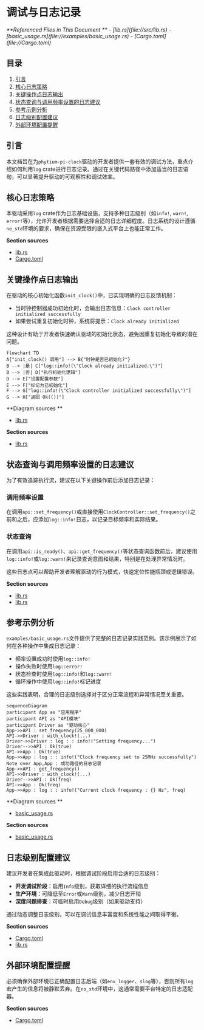 # 调试与日志记录

<cite>
**Referenced Files in This Document **  
- [lib.rs](file://src/lib.rs)
- [basic_usage.rs](file://examples/basic_usage.rs)
- [Cargo.toml](file://Cargo.toml)
</cite>

## 目录
1. [引言](#引言)
2. [核心日志策略](#核心日志策略)
3. [关键操作点日志输出](#关键操作点日志输出)
4. [状态查询与调用频率设置的日志建议](#状态查询与调用频率设置的日志建议)
5. [参考示例分析](#参考示例分析)
6. [日志级别配置建议](#日志级别配置建议)
7. [外部环境配置提醒](#外部环境配置提醒)

## 引言
本文档旨在为`phytium-pi-clock`驱动的开发者提供一套有效的调试方法，重点介绍如何利用`log` crate进行日志记录。通过在关键代码路径中添加适当的日志语句，可以显著提升驱动的可观察性和调试效率。

## 核心日志策略
本驱动采用`log` crate作为日志基础设施，支持多种日志级别（如`info!`, `warn!`, `error!`等），允许开发者根据需要选择合适的日志详细程度。日志系统的设计遵循`no_std`环境的要求，确保在资源受限的嵌入式平台上也能正常工作。

**Section sources**
- [lib.rs](file://src/lib.rs#L1-L275)
- [Cargo.toml](file://Cargo.toml#L1-L41)

## 关键操作点日志输出
在驱动的核心初始化函数`init_clock()`中，已实现明确的日志反馈机制：

- 当时钟控制器成功初始化时，会输出日志信息：`Clock controller initialized successfully`
- 如果尝试重复初始化时钟，系统将提示：`Clock already initialized`

这种设计有助于开发者快速确认驱动的初始化状态，避免因重复初始化导致的潜在问题。

```mermaid
flowchart TD
A["init_clock() 调用"] --> B{"时钟是否已初始化?"}
B --> |是| C["log::info!(\"Clock already initialized.\")"]
B --> |否| D["执行初始化逻辑"]
D --> E["设置配置参数"]
E --> F["标记为已初始化"]
F --> G["log::info!(\"Clock controller initialized successfully\")"]
G --> H["返回 Ok(())"]
```

**Diagram sources **
- [lib.rs](file://src/lib.rs#L180-L195)

**Section sources**
- [lib.rs](file://src/lib.rs#L180-L195)

## 状态查询与调用频率设置的日志建议
为了有效追踪执行流，建议在以下关键操作前后添加日志记录：

### 调用频率设置
在调用`api::set_frequency()`或直接使用`ClockController::set_frequency()`之前和之后，应添加`log::info!`日志，以记录目标频率和实际结果。

### 状态查询
在调用`api::is_ready()`、`api::get_frequency()`等状态查询函数前后，建议使用`log::info!`或`log::warn!`来记录查询意图和结果，特别是在处理异常情况时。

这些日志点可以帮助开发者理解驱动的行为模式，快速定位性能瓶颈或逻辑错误。

**Section sources**
- [lib.rs](file://src/lib.rs#L100-L150)
- [lib.rs](file://src/lib.rs#L250-L275)

## 参考示例分析
`examples/basic_usage.rs`文件提供了完整的日志记录实践范例。该示例展示了如何在各种操作中集成日志记录：

- 频率设置成功时使用`log::info!`
- 操作失败时使用`log::error!`
- 状态检查时使用`log::info!`和`log::warn!`
- 循环操作中使用`log::info!`标记进度

这些实践表明，合理的日志级别选择对于区分正常流程和异常情况至关重要。

```mermaid
sequenceDiagram
participant App as "应用程序"
participant API as "API模块"
participant Driver as "驱动核心"
App->>API : set_frequency(25_000_000)
API->>Driver : with_clock!(...)
Driver->>Driver : log : : info!("Setting frequency...")
Driver-->>API : Ok(true)
API->>App : Ok(true)
App->>App : log : : info!("Clock frequency set to 25MHz successfully")
Note over App,App : 成功路径的日志记录
App->>API : get_frequency()
API->>Driver : with_clock!(...)
Driver-->>API : Ok(freq)
API->>App : Ok(freq)
App->>App : log : : info!("Current clock frequency : {} Hz", freq)
```

**Diagram sources **
- [basic_usage.rs](file://examples/basic_usage.rs#L15-L60)

**Section sources**
- [basic_usage.rs](file://examples/basic_usage.rs#L1-L65)

## 日志级别配置建议
建议开发者在集成此驱动时，根据调试阶段启用合适的日志级别：

- **开发调试阶段**：启用`Info`级别，获取详细的执行流程信息
- **生产环境**：可降低至`Error`或`Warn`级别，减少日志开销
- **深度问题排查**：可临时启用`Debug`级别（如果驱动支持）

通过动态调整日志级别，可以在调试信息丰富度和系统性能之间取得平衡。

**Section sources**
- [Cargo.toml](file://Cargo.toml#L20-L25)
- [lib.rs](file://src/lib.rs#L1-L275)

## 外部环境配置提醒
必须确保外部环境已正确配置日志后端（如`env_logger`、`slog`等），否则所有`log`宏产生的信息将被静默丢弃。在`no_std`环境中，这通常需要平台特定的日志适配器。

**Section sources**
- [Cargo.toml](file://Cargo.toml#L20-L25)